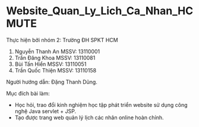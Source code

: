 # Website_Quan_Ly_Lich_Ca_Nhan_HCMUTE

Thực hiện bởi nhóm 2: Trường ĐH SPKT HCM
1. Nguyễn Thanh An  MSSV: 13110001
2. Trần Đăng Khoa   MSSV: 13110081 
3. Bùi Tấn Hiển     MSSV: 13110051
4. Trần Quốc Thiện  MSSV: 13110158

Người hướng dẫn: Đặng Thanh Dũng.

Mục đích bài làm:

- Học hỏi, trao đổi kinh nghiệm học tập phát triển website sử dụng công nghệ Java servlet + JSP.
- Tạo được trang web quản lý lịch các nhân online hoàn chỉnh.
